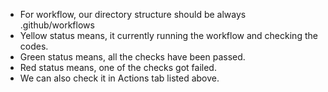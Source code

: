 - For workflow, our directory structure should be always .github/workflows
- Yellow status means, it currently running the workflow and checking the codes.
- Green status means, all the checks have been passed.
- Red status means, one of the checks got failed.
- We can also check it in Actions tab listed above.
